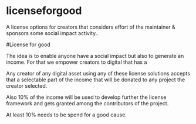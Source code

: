 # licenseforgood
A license options for creators that considers effort of  the maintainer &amp; sponsors some social impact activity..

#License for good

The idea is to enable anyone have a social impact but also to generate an income. 
For that we empower creators to digital that has a

Any creator of any digital asset using any of these license solutions accepts that a selectable part of the income that will be donated to any project the creator selected. 

Also 10% of the income will be used to develop further the license framework and gets granted among the contributors of the project. 

At least 10% needs to be spend for a good cause.
